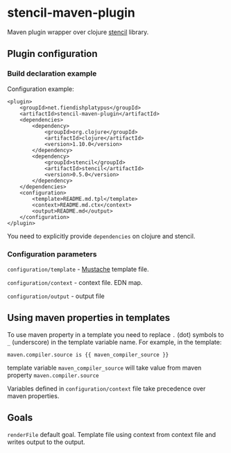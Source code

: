 # stencil-maven-plugin

Maven plugin wrapper over clojure [stencil](https://github.com/davidsantiago/stencil) library.

## Plugin configuration

### Build declaration example
Configuration example:
```
<plugin>
    <groupId>net.fiendishplatypus</groupId>
    <artifactId>stencil-maven-plugin</artifactId>
    <dependencies>
        <dependency>
            <groupId>org.clojure</groupId>
            <artifactId>clojure</artifactId>
            <version>1.10.0</version>
        </dependency>
        <dependency>
            <groupId>stencil</groupId>
            <artifactId>stencil</artifactId>
            <version>0.5.0</version>
        </dependency>
    </dependencies>
    <configuration>
        <template>README.md.tpl</template>
        <context>README.md.ctx</context>
        <output>README.md</output>
    </configuration>
</plugin>
```
You need to explicitly provide `dependencies` on clojure and stencil.

### Configuration parameters

`configuration/template` - [Mustache](https://mustache.github.io/) template file.

`configuration/context` - context file. EDN map.

`configuration/output` - output file

## Using maven properties in templates

To use maven property in a template you need to replace `.` (dot) symbols to `_`
(underscore) in the template variable name. For example, in the template:

`maven.compiler.source is {{ maven_compiler_source }}`

template variable `maven_compiler_source` will take value from maven property `maven.compiler.source` 

Variables defined in `configuration/context` file take precedence over maven properties. 

## Goals

`renderFile` default goal. Template file using context from context
file and writes output to the output.